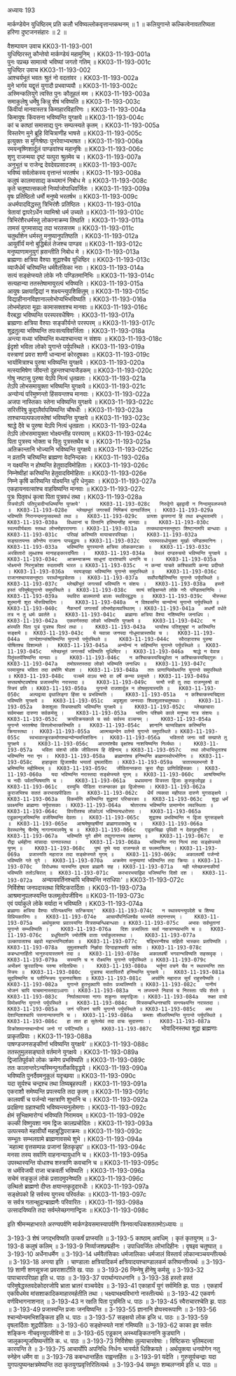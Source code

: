 अध्यायः 193

मार्कण्डेयेन युधिष्ठिरम् प्रति कलौ भविष्यल्लोकवृत्तान्तकथनम् ॥ 1 ॥ कलियुगान्ते कल्कित्वेनावतरिष्यता हरिणा दुष्टजनसंहारः ॥ 2 ॥

वैशम्पायन उवाच 	KK03-11-193-001  
युधिष्ठिरस्तु कौन्तेयो मार्कण्डेयं महामुनिम् ।	KK03-11-193-001a  
पुनः पप्रच्छ सामात्यो भविष्यां जगतो गतिम् ॥	KK03-11-193-001c  
युधिष्ठिर उवाच 	KK03-11-193-002  
आश्चर्यभूतं भवतः श्रुतं नो वदतांवर ।	KK03-11-193-002a  
मुने भार्गव यद्वृत्तं युगादौ प्रभवाप्ययौ ॥	KK03-11-193-002c  
अस्मिन्कलियुगे त्वस्ति पुनः कौतूहलं मम ।	KK03-11-193-003a  
समाकुलेषु धर्मेषु किन्नु शेषं भविष्यति ॥	KK03-11-193-003c  
किंवीर्या मानवास्तत्र किमाहारविहारिणः ।	KK03-11-193-004a  
किमायुषः किंवसना भविष्यन्ति युगक्षये ॥	KK03-11-193-004c  
कां च काष्ठां समासाद्य पुनः सम्पत्स्यते कृतम् ।	KK03-11-193-005a  
विस्तरेण मुने ब्रूहि विचित्राणीह भाषसे ॥	KK03-11-193-005c  
इत्युक्तः स मुनिश्रेष्ठः पुनरेवाभ्यभाषत ।	KK03-11-193-006a  
रमयन्वृष्णिशार्दूलं पाण्डवांश्च महानृषिः ॥	KK03-11-193-006c  
शृणु राजन्मया दृष्टं यत्पुरा श्रुतमेव च ।	KK03-11-193-007a  
अनुभूतं च राजेन्द्र देवदेवप्रसादजम् ॥	KK03-11-193-007c  
भविष्यं सर्वलोकस्य वृत्तान्तं भरतर्षभ ।	KK03-11-193-008a  
कलुषं कालमासाद्य कथ्यमानं निबोध मे ॥	KK03-11-193-008c  
कृते चतुष्पात्सकलो निर्व्याजोपाधिवर्जितः ।	KK03-11-193-009a  
वृषः प्रतिष्ठितो धर्मो मनुष्ये भरतर्षभ ॥	KK03-11-193-009c  
अधर्मपादविद्धस्तु त्रिभिरंशैः प्रतिष्ठितः ।	KK03-11-193-010a  
त्रेतायां द्वापरेऽर्धेन व्यामिश्रो धर्म उच्यते ॥	KK03-11-193-010c  
त्रिभिरंशैरधर्मस्तु लोकानाक्रम्य तिष्ठति ।	KK03-11-193-011a  
तामसं युगमासाद्य तदा भरतसत्तम ॥	KK03-11-193-011c  
चतुर्थांशेन धर्मस्तु मनुष्यानुपतिष्ठति ।	KK03-11-193-012a  
आयुर्वीर्यं मनो बुद्धिर्बलं तेजश्च पाण्डव ॥	KK03-11-193-012c  
मनुष्याणामनुयुगं ह्रसन्तीति निबोध मे ।	KK03-11-193-013a  
ब्राह्मणाः क्षत्रिया वैश्याः शूद्राश्चैव युधिष्ठिर ॥	KK03-11-193-013c  
व्याजैर्धर्मं चरिष्यन्ति धर्मवैतंसिका नराः ।	KK03-11-193-014a  
सत्यं सङ्क्षेप्स्यते लोके नरैः पण्डितमानिभिः ॥	KK03-11-193-014c  
सत्यहान्या ततस्तेषामायुरल्पं भविष्यति ।	KK03-11-193-015a  
आयुषः प्रक्षयाद्विद्यां न शक्ष्यन्त्युपशिक्षितुम् ॥	KK03-11-193-015c  
विद्याहीनानविज्ञानाल्लोभोप्यभिभविष्यति ।	KK03-11-193-016a  
लोभमोहपरा मूढाः कामासक्ताश्च मानवाः ॥	KK03-11-193-016c  
वैरबद्धा भविष्यन्ति परस्परवधैषिणः ।	KK03-11-193-017a  
ब्राह्मणाः क्षत्रिया वैश्याः सङ्कीर्यन्ते परस्परम् ॥	KK03-11-193-017c  
शूद्रतुल्या भविष्यन्ति तपःसत्यविवर्जिताः ।	KK03-11-193-018a  
अन्त्या मध्या भविष्यन्ति मध्याश्चान्त्या न संशयः ॥	KK03-11-193-018c  
ईदृशो भविता लोको युगान्ते पर्युपस्थिते ।	KK03-11-193-019a  
वस्त्राणां प्रवरा शाणी धान्यानां कोरदूषकाः ॥	KK03-11-193-019c  
भार्यामित्राश्च पुरुषा भविष्यन्ति युगक्षये ।	KK03-11-193-020a  
मत्स्यामिषेण जीवन्तो दुहन्तश्चाप्यजैडकम् ॥	KK03-11-193-020c  
गोषु नष्टासु पुरुषा येऽपि नित्यं धृतव्रताः ।	KK03-11-193-021a  
तेऽपि लोभसमायुक्ता भविष्यन्ति युगक्षये ॥	KK03-11-193-021c  
अन्योन्यं परिमुष्णन्तो हिंसयन्तश्च मानवाः ।	KK03-11-193-022a  
अजपा नास्तिकाः स्तेना भविष्यन्ति युगक्षये ॥	KK03-11-193-022c  
सरित्तीरेषु कुद्दालैर्वापयिष्यन्ति चौषधीः ।	KK03-11-193-023a  
ताश्चाप्यल्पफलास्तेषां भविष्यन्ति युगक्षये ॥	KK03-11-193-023c  
श्राद्धे दैवे च पुरुषा येऽपि नित्यं धृतव्रताः ।	KK03-11-193-024a  
तेऽपि लोभसमायुक्ता भोक्ष्यन्तीह परस्परम् ॥	KK03-11-193-024c  
पिता पुत्रस्य भोक्ता च पितुः पुत्रस्तथैव च ।	KK03-11-193-025a  
अतिक्रान्तानि भोज्यानि भविष्यन्ति युगक्षये ॥	KK03-11-193-025c  
न व्रतानि चरिष्यन्ति ब्राह्मणा वेदनिन्दकाः ।	KK03-11-193-026a  
न यक्ष्यन्ति न होष्यन्ति हेतुवादविमोहिताः ।	KK03-11-193-026c  
निम्नेष्वीहां करिष्यन्ति हेतुवादविमोहिताः ॥	KK03-11-193-026e  
निम्ने कृषिं करिष्यन्ति योक्ष्यन्ति धुरि धेनुकाः ।	KK03-11-193-027a  
एकहायनवत्सांश्च वाहयिष्यन्ति मानवाः ॥	KK03-11-193-027c  
पुत्रः पितृवधं कृत्वा पिता पुत्रवधं तथा ।	KK03-11-193-028a  
`स्त्रियोऽपि पतिपुत्रादीन्वधिष्यन्ति युगक्षये' ।	KK03-11-193-028c  
निरुद्वेगो बृहद्वादी न निन्दामुपलप्स्यते ॥	KK03-11-193-028e  
म्लेच्छभूतं जगत्सर्वं निष्क्रियं दानवर्जितम् ।	KK03-11-193-029a  
भविष्यति निरानन्दमनुत्सवमथो तथा ॥	KK03-11-193-029c  
प्रायशः कृपणानां हि तथा बन्धुमतामपि ।	KK03-11-193-030a  
विधवानां च वित्तानि हरिष्यन्तीह मानवाः ॥	KK03-11-193-030c  
स्वल्पवीर्यबलाः स्तब्धा लोभमोहपरायणाः ।	KK03-11-193-031a  
तत्कथादानसन्तुष्टाः शिष्टानामपि बान्धवाः ॥	KK03-11-193-031c  
परिग्रहं करिष्यति मायाचारपरिग्रहाः ।	KK03-11-193-032a  
सङ्घातयन्तः कौन्तेय राजानः पापबुद्धयः ॥	KK03-11-193-032c  
परस्परवधोयुक्ता मूर्खाः पण्डितमानिनः ।	KK03-11-193-033a  
भविष्यन्ति युगस्यान्ते क्षत्रिया लोककण्टकाः ॥	KK03-11-193-033c  
अरक्षितारो लुब्धाश्च मानाहङ्कारदर्पिताः ।	KK03-11-193-034a  
केवलं दण्डरुचयो भविष्यन्ति युगक्षये ॥	KK03-11-193-034c  
आक्रम्याक्रम्य साधूनां दारांश्चापि धनानि च ।	KK03-11-193-035a  
भोक्ष्यन्ते निरनुक्रोशा रुदतामपि भारत ॥	KK03-11-193-035c  
न कन्यां याचते कश्चिन्नापि कन्या प्रदीयते ।	KK03-11-193-036a  
स्वयङ्ग्रहा भविष्यन्ति युगान्ते समुपस्थिते ॥	KK03-11-193-036c  
राजानश्चाप्यसन्तुष्टाः परार्थान्मूढचेतसः ।	KK03-11-193-037a  
सर्वोपायैर्हरिष्यन्ति युगान्ते पर्युपस्थिते ॥	KK03-11-193-037c  
म्लेच्छीभूतं जगत्सर्वं भविष्यति न संशयः ।	KK03-11-193-038a  
हस्तो हस्तं परिमुषेद्युगान्ते समुपस्थिते ॥	KK03-11-193-038c  
सत्यं सङ्क्षिप्यते लोके नरैः पण्डितमानिभिः ।	KK03-11-193-039a  
स्थविरा बालमतयो बालाः स्थविरबुद्धयः ॥	KK03-11-193-039c  
भीरुस्था शूरमानी शूरा भीरुविषादिनः ।	KK03-11-193-040a  
न विश्वसन्ति चान्योन्यं युगान्ते पर्युपस्थिते ॥	KK03-11-193-040c  
नैकभार्यं जगत्सर्वं लोभमोहव्यवस्थितम् ।	KK03-11-193-041a  
अधर्मो वर्धते तत्र न तु धर्मः प्रवर्तते ॥	KK03-11-193-041c  
ब्राह्मणाः क्षत्रिया वैश्या नशिष्यन्ति जनाधिप ।	KK03-11-193-042a  
एकवर्णस्तदा लोको भविष्यति युगक्षये ॥	KK03-11-193-042c  
न क्षंस्यति पिता पुत्रं पुत्रश्च पितरं तथा ।	KK03-11-193-043a  
भार्याश्च पतिशुश्रूषां न करिष्यन्ति सङ्क्षये ॥	KK03-11-193-043c  
ये यवान्ना जनपदा गोधूमान्नास्तथैव च ।	KK03-11-193-044a  
तान्देशान्संश्रयिष्यन्ति युगान्ते पर्युपस्थिते ॥	KK03-11-193-044c  
स्वैराहाराश्च पुरुषा योषितश्च विशाम्पते ।	KK03-11-193-045a  
अन्योन्यं न सहिष्यन्ति युगान्ते पर्युपस्थिते ॥	KK03-11-193-045c  
म्लेच्छभूतं जगत्सर्वं भविष्यति युधिष्ठिर ।	KK03-11-193-046a  
श्राद्धे न देवान्न पितॄंस्तर्पयिष्यन्ति मानवाः ॥	KK03-11-193-046c  
न कश्चित्कस्यचिच्छ्रोता न कश्चित्कस्यचिद्गुरुः ।	KK03-11-193-047a  
तमोग्रस्तस्तदा लोको भविष्यति जनाधिप ॥	KK03-11-193-047c  
परमायुश्च भविता तदा वर्षाणि षोडश ।	KK03-11-193-048a  
ततः प्राणान्विमोक्ष्यन्ति युगान्ते समुपस्थिते ॥	KK03-11-193-048c  
पञ्चमे वाऽथ षष्ठे वा वर्षे कन्या प्रसूयते ।	KK03-11-193-049a  
सप्तवर्षाष्टवर्षाश्च प्रजास्यन्ति नरास्तदा ॥	KK03-11-193-049c  
पत्यौ स्त्री तु तदा राजन्पुरुषो वा स्त्रियं प्रति ।	KK03-11-193-050a  
युगान्ते राजशार्दूल न तोषमुपयास्यति ॥	KK03-11-193-050c  
अल्पद्रव्या वृथालिङ्गा हिंसा च प्रभविष्यति ।	KK03-11-193-051a  
न कश्चित्कस्यचिद्दाता भविष्यति युगक्षये ॥	KK03-11-193-051c  
अट्टशूला जनपदाः शिवशूलाश्चतुष्पथाः ।	KK03-11-193-052a  
केशशूलाः स्त्रियश्चापि भविष्यन्ति युगक्षये ॥	KK03-11-193-052c  
म्लेच्छाचाराः सर्वमभक्षा दारुणा सर्वकर्मसु ।	KK03-11-193-053a  
भाविनः पश्चिमे काले मनुष्या नात्र संशयः ॥	KK03-11-193-053c  
क्रयविक्रयकाले च सर्वः सर्वस्य वञ्चनम् ।	KK03-11-193-054a  
युगान्ते भरतश्रेष्ठ वित्तलोभात्करिष्यति ॥	KK03-11-193-054c  
ज्ञानानि चाप्यविज्ञाय करिष्यन्ति क्रियास्तथा ।	KK03-11-193-055a  
आत्मच्छन्देन वर्तन्ते युगान्ते समुपस्थिते ॥	KK03-11-193-055c  
स्वभावात्क्रूरकर्माणश्चान्योन्यमभिशंसिनः ।	KK03-11-193-056a  
भवितारो जनाः सर्वे सम्प्राप्ते तु युगक्षये ॥	KK03-11-193-056c  
आरामांश्चैव वृक्षांश्च नाशयिष्यन्ति निर्व्यथाः ।	KK03-11-193-057a  
भविता संशयो लोके जीवितस्य हि देहिनाम् ॥	KK03-11-193-057c  
तथा लोभाभिभूताश्च भविष्यन्ति नरा नृप ।	KK03-11-193-058a  
ब्राह्मणांश्च हनिष्यन्ति ब्राह्मणस्वोपभोगिनः ॥	KK03-11-193-058c  
हाहाकृता द्विजाश्चैव भयार्ता वृषलार्दिताः ।	KK03-11-193-059a  
त्रातारमलभन्तो वै भ्रमिष्यन्ति महीमिमाम् ॥	KK03-11-193-059c  
जीवितान्तकराः क्रूरा रौद्राः प्राणिविहिंसकाः ।	KK03-11-193-060a  
यदा भविष्यन्ति नरास्तदा सङ्क्षेप्स्यते युगम् ॥	KK03-11-193-060c  
आश्रयिष्यन्ति च नदीः पर्वतान्विषमाणि च ।	KK03-11-193-061a  
प्रधावमाना वित्रस्ता द्विजाः कुरुकुलोद्वह ॥	KK03-11-193-061c  
दस्युभिः पीडिता राजन्काका इव द्विजोत्तमाः ।	KK03-11-193-062a  
कुराजभिश्च सततं करभारप्रपीडिताः ॥	KK03-11-193-062c  
धैर्यं त्यक्त्वा महीपाल दारुणे युगसङ्क्षये ।	KK03-11-193-063a  
विकर्माणि करिष्यन्ति शूद्राणां परिचारकाः ॥	KK03-11-193-063c  
शूद्रा धर्मं प्रवक्ष्यन्ति ब्राह्मणाः पर्युपासकाः ।	KK03-11-193-064a  
श्रोतारश्च भविष्यन्ति प्रामाण्येन व्यवस्थिताः ॥	KK03-11-193-064c  
विपरीतश्च लोकोऽयं भविष्यत्यधरोत्तरः ।	KK03-11-193-065a  
एडूकान्पूजयिष्यन्ति वर्जयिष्यन्ति देवताः ।	KK03-11-193-065c  
शूद्राश्च प्रभविष्यन्ति न द्विजा युगसङ्क्षये ॥	KK03-11-193-065e  
आश्रमेषुमहर्षीणां ब्राह्मणावसथेषु च ।	KK03-11-193-066a  
देवस्थानेषु चैत्येषु नागानामालयेषु च ॥	KK03-11-193-066c  
एडूकचिह्ना पृथिवी न देवगृहभूषिता ।	KK03-11-193-067a  
भविष्यति युगे क्षीणे तद्युगान्तस्य लक्षणम् ॥	KK03-11-193-067c  
दा रौद्रा धर्महीना मांसादाः पानपास्तथा ।	KK03-11-193-068a  
भविष्यन्ति नरा नित्यं तदा सङ्क्षेप्स्यते युगम् ॥	KK03-11-193-068c  
पुष्पं पुष्पे यदा राजन्फले वा फलमाश्रितम् ।	KK03-11-193-069a  
प्रजास्यति महाराज तदा सङ्क्षेप्स्यते युगम् ॥	KK03-11-193-069c  
अकालवर्षी पर्जन्यो भविष्यति गते युगे ।	KK03-11-193-070a  
अक्रमेण मनुष्याणां भविष्यन्ति तदा क्रियाः ॥	KK03-11-193-070c  
विरोधमथ यास्यन्ति वृषला ब्राह्मणैः सह ।	KK03-11-193-071a  
मही म्लेच्छजनाकीर्णा भविष्यति ततोऽचिरात् ॥	KK03-11-193-071c  
करभारभयाद्विप्रा भजिष्यन्ति दिशो दश ।	KK03-11-193-072a  
`अन्यायवर्तिनश्चापि भविष्यन्ति नराधिपाः' ॥	KK03-11-193-072c  
निर्विशेषा जनपदास्तथा विष्टिकरार्दिताः ।	KK03-11-193-073a  
आश्रमानुपलप्स्यन्ति फलमूलोपजीविनः ॥	KK03-11-193-073c  
एवं पर्याकुले लोके मर्यादा न भविष्यति ।	KK03-11-193-074a  
`ब्राह्मणाः क्षत्रिया वैश्याः परित्यक्ष्यन्ति सत्क्रियाम्'	KK03-11-193-074c  
न स्थास्यन्त्युपदेशे च शिष्या विप्रियकारिणः ॥	KK03-11-193-074e  
आचार्योपनिधिश्चैव भर्त्स्यते तदनन्तरम् ।	KK03-11-193-075a  
अर्थयुक्त्या प्रवात्स्यन्ति मित्रसम्बन्धिबान्धवाः ॥	KK03-11-193-075c  
अभावः सर्वभूतानां युगान्ते सम्भविष्यति ।	KK03-11-193-076a  
दिशः प्रज्वलिताः सर्वा नक्षत्राण्यप्रभाणि च ॥	KK03-11-193-076c  
प्रधूपितानि ज्योतींषि वाताः पर्याकुलास्तथा ।	KK03-11-193-077a  
उल्कापाताश्च बहवो महाभयनिदर्शकाः ॥	KK03-11-193-077c  
षड्भिरन्यैश्च सहितो भास्करः प्रतपिष्यति ।	KK03-11-193-078a  
तुमुलाश्चापि निर्ह्रादा दिग्दाहाश्चापि सर्वशः ।	KK03-11-193-078c  
कबन्धान्तर्हितो भानुरुदयास्तमने तदा ॥	KK03-11-193-078e  
अकालवर्षी भगवान्भविष्यति सहस्रदृक् ।	KK03-11-193-079a  
सस्यानि च न रोक्ष्यन्ति युगान्ते पर्युपस्थिते ॥	KK03-11-193-079c  
अभीक्ष्णं क्रूरवादिन्यः परुषा रुदितप्रियाः ।	KK03-11-193-080a  
भर्तॄणां वचने चैव न स्थास्यन्ति ततः स्त्रियः ॥	KK03-11-193-080c  
पुत्राश्च मातापितरौ हनिष्यन्ति युगक्षये ।	KK03-11-193-081a  
सूदयिष्यन्ति च पतीन्स्त्रियः पुत्रानपाश्रिताः ॥	KK03-11-193-081c  
अपर्वणि महाराज सूर्यं राहुरुपैष्यति ।	KK03-11-193-082a  
युगान्ते हुतभुक्वापि सर्वतः प्रज्वलिष्यति ॥	KK03-11-193-082c  
पानीयं भोजनं चापि याचमानास्तदाऽध्वगाः ।	KK03-11-193-083a  
न लप्स्यन्ते निवासं च निरस्ताः पथि शेरते ॥	KK03-11-193-083c  
निर्घातवायसा नागाः शकुनाः समृगद्विजाः ।	KK03-11-193-084a  
रूक्षा वाचो विमोक्ष्यन्ति युगान्ते पर्युपस्थिते ॥	KK03-11-193-084c  
मित्रसम्बन्धिनश्चापि सन्त्यक्ष्यन्ति नरास्तदा ।	KK03-11-193-085a  
जनं परिजनं चापि युगान्ते पर्युपस्थिते ॥	KK03-11-193-085c  
अथ देशान्दिशश्चापि पत्तनान्यापणानि च ।	KK03-11-193-086a  
क्रमशः सँल्लयिष्यन्ति युगान्ते पर्युपस्थिते ॥	KK03-11-193-086c  
हा तात हा सुतेत्येवं तदा वाचः सुदारुणाः ।	KK03-11-193-087a  
विक्रोशमानश्चान्योन्यं जनो गां पर्यटिष्यति ॥	KK03-11-193-087c  
`भोवादिनस्तथा शूद्रा ब्राह्मणाः प्राकृतप्रियाः ।	KK03-11-193-088a  
पाषण्डजनसङ्कीर्णा भविष्यन्ति युगक्षये' ॥	KK03-11-193-088c  
ततस्तुमुलसङ्घाते वर्तमाने युगक्षये ।	KK03-11-193-089a  
द्विजातिपूर्वको लोकः क्रमेण प्रभविष्यति ॥	KK03-11-193-089c  
ततः कालान्तरेऽन्यस्मिन्पुनर्लोकविवृद्धये ।	KK03-11-193-090a  
भविष्यति पुनर्दैवमनुकूलं यदृच्छया ॥	KK03-11-193-090c  
यदा सूर्यश्च चन्द्रश्च तथा तिष्यबृहस्पती ।	KK03-11-193-091a  
एकराशौ समेष्यन्ति प्रपत्स्यति तदा कृतम् ॥	KK03-11-193-091c  
कालवर्षी च पर्जन्यो नक्षत्राणि शुभानि च ।	KK03-11-193-092a  
प्रदक्षिणा ग्रहाश्चापि भविष्यन्त्यनुलोमगाः ।	KK03-11-193-092c  
क्षेमं सुभिक्षमारोग्यं भविष्यति निरामयम् ॥	KK03-11-193-092e  
कल्की विष्णुयशा नाम द्विजः कालप्रचोदितः ।	KK03-11-193-093a  
उत्पत्स्यते महावीर्यो महाबुद्धिपराक्रमः ॥	KK03-11-193-093c  
सम्भूतः सम्भलग्रामे ब्राह्मणावसथे शुभे ।	KK03-11-193-094a  
`महात्मा वृत्तसम्पन्नः प्रजानां हितकृन्नृप' ॥	KK03-11-193-094c  
मनसा तस्य सर्वाणि वाहनान्यायुधानि च ।	KK03-11-193-095a  
उपस्थास्यन्ति योधाश्च शस्त्राणि कवचानि च ॥	KK03-11-193-095c  
स धर्मविजयी राजा चक्रवर्ती भविष्यति ।	KK03-11-193-096a  
सचेमं सङ्कुलं लोकं प्रसादमुपनेष्यति ॥	KK03-11-193-096c  
उत्थितो ब्राह्मणो दीप्तः क्षयान्तकृदुदारधीः ।	KK03-11-193-097a  
सङ्क्षेपको हि सर्वस्य युगस्य परिवर्तकः ॥	KK03-11-193-097c  
स सर्वत्र गतान्क्षुद्रान्ब्राह्मणैः परिवारितः ।	KK03-11-193-098a  
उत्सादयिष्यति तदा सर्वम्लेच्छगणान्द्विजः ॥	KK03-11-193-098c  

इति श्रीमन्महाभारते अरण्यपर्वणि मार्कण्डेयसमास्यापर्वणि त्रिनवत्यधिकशततमोऽध्यायः ॥

3-193-3 शेषं जगद्भविष्यति उत्कर्षं प्राप्स्यति ॥ 3-193-5 काष्ठाम् अवधिम् । कृतं कृतयुगम् ॥ 3-193-8 कलुषं कलिम् ॥ 3-193-9 निर्व्याजश्छद्महीनः । उपाधिवर्जितः लोभादिहीनः । वृषइव चतुष्पात् ॥ 3-193-10 अर्धेनाधर्मेण ॥ 3-193-14 धर्मवैतंसिकाः धर्मजालिकाः धर्मजालं विस्तार्य लोकान्वञ्चयन्तीत्यर्थः ॥ 3-193-18 अन्त्या इति । चाण्डालाः क्षत्रियादिकर्म क्षत्रियादयश्चाण्डालकर्म करिष्यन्तीत्यर्थः ॥ 3-193-19 शाणी शणसूत्रजा प्रवराशाटीति ख. पाठः ॥ 3-193-26 निम्नेषु हीनेषु कर्मसु ॥ 3-193-32 पापाचारपरिग्रहा इति ध. पाठः ॥ 3-193-37 परार्थान्परधनानि ॥ 3-193-38 हस्तो हस्तं परिमुषेद्धस्तवदेकोदरजोपि भ्राता भ्रातरं वञ्चयेदेव ॥ 3-193-41 एकाहार्यं युगं सर्वमिति झ. पाठः । एकहार्यं एकविधमेव मांसशाकादिकमाहारमर्हतीति तथा । भक्ष्याभक्ष्यविभागो नास्तीत्यर्थः ॥ 3-193-42 एकवर्णः वर्णविभागनाशनात् ॥ 3-193-43 न रक्षति पिता पुत्रमिति ध. पाठः ॥ 3-193-45 स्वैराचारश्चेति झ. पाठः ॥ 3-193-49 प्रजास्यन्ति प्रजाः जनयिष्यन्ति ॥ 3-193-55 ज्ञानानि ज्ञेयस्वरूपाणि ॥ 3-193-56 श्चान्योन्यमभिशङ्किता इति ध. पाठः ॥ 3-193-57 सङ्क्षयो लोक इजि ध. पाठः ॥ 3-193-59 वृषलार्दिताः शूद्रपीडिताः ॥ 3-193-60 सङ्क्षेप्स्यते नाशं गमिष्यति ॥ 3-193-62 काका इव सर्वतः शङ्किनः नीचवृत्त्युपजीविनो वा ॥ 3-193-65 एडूकान् अस्थ्यङ्कितनानि कुड्यानि । जालूकान्पूजयिष्यन्तीति क. ध. पाठः ॥ 3-193-73 निर्विशेषाः तुल्याचारवेषाः । विष्टिकराः भृतिमदत्त्वा कारयन्ति ते ॥ 3-193-75 आचार्योपि अपनिधिः निर्धनः भर्त्स्यते धिक्क्रियते । अर्थयुक्त्या धनयोगेन नतु स्नेहेन धर्मेण वा ॥ 3-193-78 कबन्धान्तर्हितः राह्वन्तर्हितः ॥ 3-193-91 यदेति । गुरुसूर्यचन्द्राः यदा युगपत्पुष्यनक्षत्रमेष्यन्ति तदा कृतयुगप्रवृत्तिरितित्यर्थः ॥ 3-193-94 सम्भूतः शम्बलग्नामे इति ध. पाठः ॥
